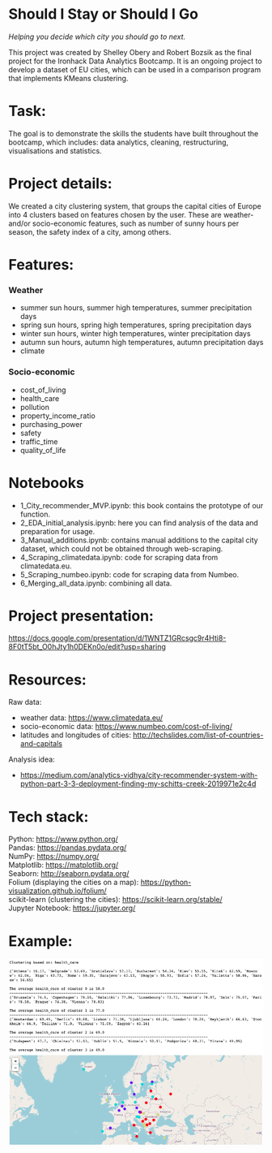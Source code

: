 # Should I Stay or Should I Go
*Helping you decide which city you should go to next.*

This project was created by Shelley Obery and Robert Bozsik as the final project for the Ironhack Data Analytics Bootcamp. It is an ongoing project to develop a dataset of EU cities, which can be used in a comparison program that implements KMeans clustering.

# Task:
The goal is to demonstrate the skills the students have built throughout the bootcamp, which includes: data analytics, cleaning, restructuring, visualisations and statistics.

# Project details:
We created a city clustering system, that groups the capital cities of Europe into 4 clusters based on features chosen by the user. These are weather- and/or socio-economic features, such as number of sunny hours per season, the safety index of a city, among others.

# Features:
### Weather
 - summer sun hours, summer high temperatures, summer precipitation days
 - spring sun hours, spring high temperatures, spring precipitation days
 - winter sun hours, winter high temperatures, winter precipitation days
 - autumn sun hours, autumn high temperatures, autumn precipitation days
 - climate
 
### Socio-economic
 - cost_of_living
 - health_care
 - pollution
 - property_income_ratio
 - purchasing_power
 - safety
 - traffic_time
 - quality_of_life

# Notebooks
- 1_City_recommender_MVP.ipynb: this book contains the prototype of our function.
- 2_EDA_initial_analysis.ipynb: here you can find analysis of the data and preparation for usage.
- 3_Manual_additions.ipynb: contains manual additions to the capital city dataset, which could not be obtained through web-scraping.
- 4_Scraping_climatedata.ipynb: code for scraping data from climatedata.eu.
- 5_Scraping_numbeo.ipynb: code for scraping data from Numbeo.
- 6_Merging_all_data.ipynb: combining all data.


# Project presentation:
https://docs.google.com/presentation/d/1WNTZ1GRcsgc9r4Hti8-8F0tT5bt_O0hJty1h0DEKn0o/edit?usp=sharing

# Resources:
Raw data:
 - weather data: https://www.climatedata.eu/
 - socio-economic data: https://www.numbeo.com/cost-of-living/
 - latitudes and longitudes of cities: http://techslides.com/list-of-countries-and-capitals

Analysis idea:
 - https://medium.com/analytics-vidhya/city-recommender-system-with-python-part-3-3-deployment-finding-my-schitts-creek-2019971e2c4d
 
# Tech stack:
Python: https://www.python.org/ \
Pandas: https://pandas.pydata.org/ \
NumPy: https://numpy.org/ \
Matplotlib: https://matplotlib.org/ \
Seaborn: http://seaborn.pydata.org/ \
Folium (displaying the cities on a map): https://python-visualization.github.io/folium/ \
scikit-learn (clustering the cities): https://scikit-learn.org/stable/ \
Jupyter Notebook: https://jupyter.org/

# Example:
![health care index example](/images/health_care_index_example.png)
